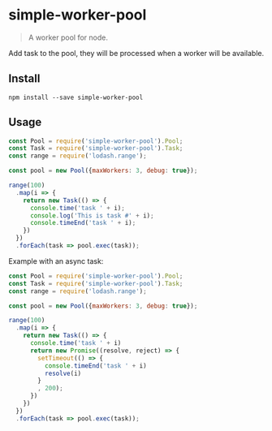 # simple-worker-pool

> A worker pool for node.

Add task to the pool, they will be processed when a worker will be available.

## Install

```
npm install --save simple-worker-pool
```

## Usage

```javascript
const Pool = require('simple-worker-pool').Pool;
const Task = require('simple-worker-pool').Task;
const range = require('lodash.range');

const pool = new Pool({maxWorkers: 3, debug: true});

range(100)
  .map(i => {
    return new Task(() => {
      console.time('task ' + i);
      console.log('This is task #' + i);
      console.timeEnd('task ' + i);
    })
  })
  .forEach(task => pool.exec(task));

```

Example with an async task:
```javascript
const Pool = require('simple-worker-pool').Pool;
const Task = require('simple-worker-pool').Task;
const range = require('lodash.range');

const pool = new Pool({maxWorkers: 3, debug: true});

range(100)
  .map(i => {
    return new Task(() => {
      console.time('task ' + i)
      return new Promise((resolve, reject) => {
        setTimeout(() => {
          console.timeEnd('task ' + i)
          resolve(i)
        }
        , 200);
      })
    })
  })
  .forEach(task => pool.exec(task));
```
